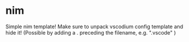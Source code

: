 # nim
Simple nim template! Make sure to unpack vscodium config template and hide it! (Possible by adding a . preceding the filename, e.g. ".vscode" )
